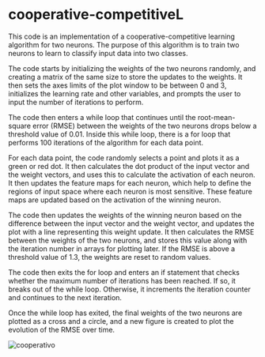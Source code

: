 # cooperative-competitiveL


This code is an implementation of a cooperative-competitive learning algorithm for two neurons. The purpose of this algorithm is to train two neurons to learn to classify input data into two classes.

The code starts by initializing the weights of the two neurons randomly, and creating a matrix of the same size to store the updates to the weights. It then sets the axes limits of the plot window to be between 0 and 3, initializes the learning rate and other variables, and prompts the user to input the number of iterations to perform.

The code then enters a while loop that continues until the root-mean-square error (RMSE) between the weights of the two neurons drops below a threshold value of 0.01. Inside this while loop, there is a for loop that performs 100 iterations of the algorithm for each data point.

For each data point, the code randomly selects a point and plots it as a green or red dot. It then calculates the dot product of the input vector and the weight vectors, and uses this to calculate the activation of each neuron. It then updates the feature maps for each neuron, which help to define the regions of input space where each neuron is most sensitive. These feature maps are updated based on the activation of the winning neuron.

The code then updates the weights of the winning neuron based on the difference between the input vector and the weight vector, and updates the plot with a line representing this weight update. It then calculates the RMSE between the weights of the two neurons, and stores this value along with the iteration number in arrays for plotting later. If the RMSE is above a threshold value of 1.3, the weights are reset to random values.

The code then exits the for loop and enters an if statement that checks whether the maximum number of iterations has been reached. If so, it breaks out of the while loop. Otherwise, it increments the iteration counter and continues to the next iteration.

Once the while loop has exited, the final weights of the two neurons are plotted as a cross and a circle, and a new figure is created to plot the evolution of the RMSE over time.

![cooperativo](https://user-images.githubusercontent.com/97995445/221579857-355c4e34-4284-4259-b317-232db6a2f1bb.png)
